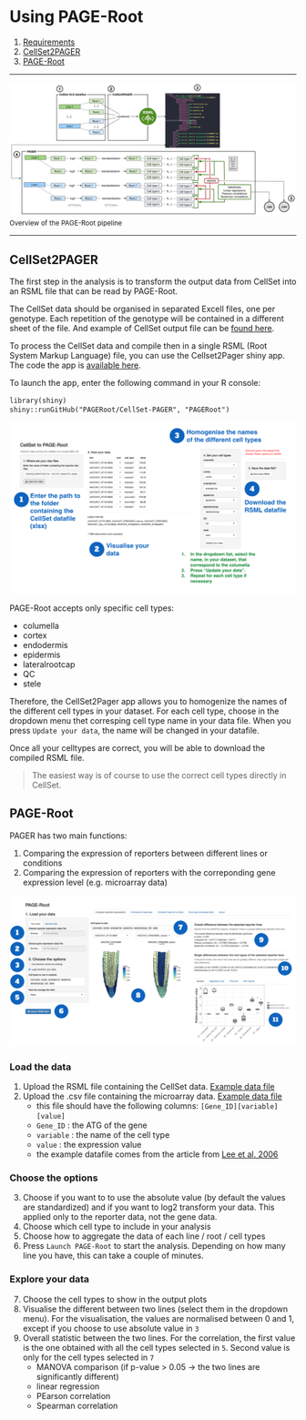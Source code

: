 
# Using PAGE-Root

1. [Requirements](#requirements)
2. [CellSet2PAGER](#cellset2pager)
3. [PAGE-Root](#page-root)

---

![](img/pager_root.jpg)
<small>Overview of the PAGE-Root pipeline</small>

---





## CellSet2PAGER

The first step in the analysis is to transform the output data from CellSet into an RSML file that can be read by PAGE-Root. 

The CellSet data should be organised in separated Excell files, one per genotype. Each repetition of the genotype will be contained in a different sheet of the file. And example of CellSet output file can be [found here](/docs/cellset.xlsx). 

To process the CellSet data and compile then in a single RSML (Root System Markup Language) file, you can use the Cellset2Pager shiny app. The code the app is [available here](https://github.com/PAGERoot/CellSet-PAGER). 

To launch the app, enter the following command in your R console:

	library(shiny)
	shiny::runGitHub("PAGERoot/CellSet-PAGER", "PAGERoot") 


![](img/cellset2pager.png)


PAGE-Root accepts only specific cell types:

- columella
- cortex
- endodermis
- epidermis
- lateralrootcap
- QC
- stele

 Therefore, the CellSet2Pager app allows you to homogenize the names of the different cell types in your dataset. For each cell type, choose in the dropdown menu thet corresping cell type name in your data file. When you press `Update your data`, the name will be changed in your datafile. 

 Once all your celltypes are correct, you will be able to download the compiled RSML file. 

 > The easiest way is of course to use the correct cell types directly in CellSet.


## PAGE-Root

PAGER has two main functions: 

1. Comparing the expression of reporters between different lines or conditions
2. Comparing the expression of reporters with the correponding gene expression level (e.g. microarray data)



![](img/pageroot.png)

### Load the data

1. Upload the RSML file containing the CellSet data. [Example data file](/docs/reporter_example_small.rsml)
2. Upload the .csv file containing the microarray data. [Example data file](/docs/microarray_data_scaled.csv)
	- this file should have the following columns: `[Gene_ID][variable][value]`
	- `Gene_ID` : the ATG of the gene
	- `variable` : the name of the cell type
	- `value` : the expression value
	- the example datafile comes from the article from [Lee et al. 2006](http://dx.doi.org/10.1073/pnas.0510607103)

### Choose the options

3. Choose if you want to to use the absolute value (by default the values are standardized) and if you want to log2 transform your data. This applied only to the reporter data, not the gene data.
4. Choose which cell type to include in your analysis
5. Choose how to aggregate the data of each line / root / cell types
6. Press `Launch PAGE-Root` to start the analysis. Depending on how many line you have, this can take a couple of minutes. 


### Explore your data

7. Choose the cell types to show in the output plots
8. Visualise the different between two lines (select them in the dropdown menu). For the visualisation, the values are normalised between 0 and 1, except if you choose to use absolute value in `3`
9. Overall statistic between the two lines. For the correlation, the first value is the one obtained with all the cell types selected in `5`. Second value is only for the cell types selected in `7`
	- MANOVA comparison (if p-value > 0.05 -> the two lines are significantly different)
	- linear regression
	- PEarson correlation
	- Spearman correlation













